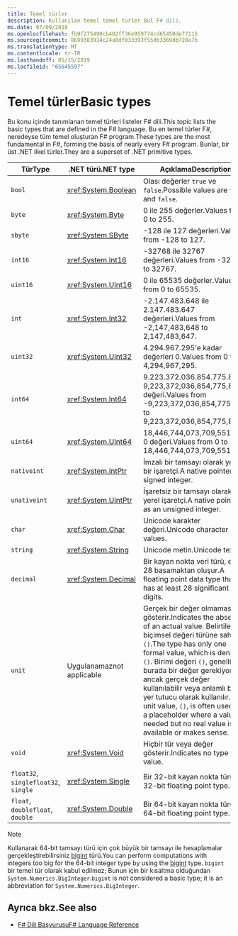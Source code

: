 ```yaml
---
title: Temel türler
description: Kullanılan temel temel türler Bul F# dili.
ms.date: 07/09/2018
ms.openlocfilehash: fb9f275490cb402ff36e959774cd65450de77115
ms.sourcegitcommit: 8699383914c24a0df033393f55db3369db728a7b
ms.translationtype: MT
ms.contentlocale: tr-TR
ms.lasthandoff: 05/15/2019
ms.locfileid: "65645597"
---
```

# <a name="basic-types"></a><span data-ttu-id="30f66-103">Temel türler</span><span class="sxs-lookup"><span data-stu-id="30f66-103">Basic types</span></span>

<span data-ttu-id="30f66-104">Bu konu içinde tanımlanan temel türleri listeler F# dili.</span><span class="sxs-lookup"><span data-stu-id="30f66-104">This topic lists the basic types that are defined in the F# language.</span></span> <span data-ttu-id="30f66-105">Bu en temel türler F#, neredeyse tüm temel oluşturan F# program.</span><span class="sxs-lookup"><span data-stu-id="30f66-105">These types are the most fundamental in F#, forming the basis of nearly every F# program.</span></span> <span data-ttu-id="30f66-106">Bunlar, bir üst .NET ilkel türler.</span><span class="sxs-lookup"><span data-stu-id="30f66-106">They are a superset of .NET primitive types.</span></span>

|<span data-ttu-id="30f66-107">Tür</span><span class="sxs-lookup"><span data-stu-id="30f66-107">Type</span></span>|<span data-ttu-id="30f66-108">.NET türü</span><span class="sxs-lookup"><span data-stu-id="30f66-108">.NET type</span></span>|<span data-ttu-id="30f66-109">Açıklama</span><span class="sxs-lookup"><span data-stu-id="30f66-109">Description</span></span>|
|----|---------|-----------|
|`bool`|<xref:System.Boolean>|<span data-ttu-id="30f66-110">Olası değerler `true` ve `false`.</span><span class="sxs-lookup"><span data-stu-id="30f66-110">Possible values are `true` and `false`.</span></span>|
|`byte`|<xref:System.Byte>|<span data-ttu-id="30f66-111">0 ile 255 değerler.</span><span class="sxs-lookup"><span data-stu-id="30f66-111">Values from 0 to 255.</span></span>|
|`sbyte`|<xref:System.SByte>|<span data-ttu-id="30f66-112">-128 ile 127 değerleri.</span><span class="sxs-lookup"><span data-stu-id="30f66-112">Values from -128 to 127.</span></span>|
|`int16`|<xref:System.Int16>|<span data-ttu-id="30f66-113">-32768 ile 32767 değerleri.</span><span class="sxs-lookup"><span data-stu-id="30f66-113">Values from -32768 to 32767.</span></span>|
|`uint16`|<xref:System.UInt16>|<span data-ttu-id="30f66-114">0 ile 65535 değerler.</span><span class="sxs-lookup"><span data-stu-id="30f66-114">Values from 0 to 65535.</span></span>|
|`int`|<xref:System.Int32>|<span data-ttu-id="30f66-115">-2.147.483.648 ile 2.147.483.647 değerleri.</span><span class="sxs-lookup"><span data-stu-id="30f66-115">Values from -2,147,483,648 to 2,147,483,647.</span></span>|
|`uint32`|<xref:System.UInt32>|<span data-ttu-id="30f66-116">4.294.967.295'e kadar değerleri 0.</span><span class="sxs-lookup"><span data-stu-id="30f66-116">Values from 0 to 4,294,967,295.</span></span>|
|`int64`|<xref:System.Int64>|<span data-ttu-id="30f66-117">9.223.372.036.854.775.807-9,223,372,036,854,775,808 değeri.</span><span class="sxs-lookup"><span data-stu-id="30f66-117">Values from -9,223,372,036,854,775,808 to 9,223,372,036,854,775,807.</span></span>|
|`uint64`|<xref:System.UInt64>|<span data-ttu-id="30f66-118">18,446,744,073,709,551,615 0 değeri.</span><span class="sxs-lookup"><span data-stu-id="30f66-118">Values from 0 to 18,446,744,073,709,551,615.</span></span>|
|`nativeint`|<xref:System.IntPtr>|<span data-ttu-id="30f66-119">İmzalı bir tamsayı olarak yerel bir işaretçi.</span><span class="sxs-lookup"><span data-stu-id="30f66-119">A native pointer as a signed integer.</span></span>|
|`unativeint`|<xref:System.UIntPtr>|<span data-ttu-id="30f66-120">İşaretsiz bir tamsayı olarak yerel işaretçi.</span><span class="sxs-lookup"><span data-stu-id="30f66-120">A native pointer as an unsigned integer.</span></span>|
|`char`|<xref:System.Char>|<span data-ttu-id="30f66-121">Unicode karakter değeri.</span><span class="sxs-lookup"><span data-stu-id="30f66-121">Unicode character values.</span></span>|
|`string`|<xref:System.String>|<span data-ttu-id="30f66-122">Unicode metin.</span><span class="sxs-lookup"><span data-stu-id="30f66-122">Unicode text.</span></span>|
|`decimal`|<xref:System.Decimal>|<span data-ttu-id="30f66-123">Bir kayan nokta veri türü, en az 28 basamaktan oluşur.</span><span class="sxs-lookup"><span data-stu-id="30f66-123">A floating point data type that has at least 28 significant digits.</span></span>|
|`unit`|<span data-ttu-id="30f66-124">Uygulanamaz</span><span class="sxs-lookup"><span data-stu-id="30f66-124">not applicable</span></span>|<span data-ttu-id="30f66-125">Gerçek bir değer olmaması gösterir.</span><span class="sxs-lookup"><span data-stu-id="30f66-125">Indicates the absence of an actual value.</span></span> <span data-ttu-id="30f66-126">Belirtilen tek biçimsel değeri türüne sahip `()`.</span><span class="sxs-lookup"><span data-stu-id="30f66-126">The type has only one formal value, which is denoted `()`.</span></span> <span data-ttu-id="30f66-127">Birimi değeri `()`, genellikle burada bir değer gerekiyordu ancak gerçek değer kullanılabilir veya anlamlı bir yer tutucu olarak kullanılır.</span><span class="sxs-lookup"><span data-stu-id="30f66-127">The unit value, `()`, is often used as a placeholder where a value is needed but no real value is available or makes sense.</span></span>|
|`void`|<xref:System.Void>|<span data-ttu-id="30f66-128">Hiçbir tür veya değer gösterir.</span><span class="sxs-lookup"><span data-stu-id="30f66-128">Indicates no type or value.</span></span>|
|<span data-ttu-id="30f66-129">`float32`, `single`</span><span class="sxs-lookup"><span data-stu-id="30f66-129">`float32`, `single`</span></span>|<xref:System.Single>|<span data-ttu-id="30f66-130">Bir 32-bit kayan nokta türü.</span><span class="sxs-lookup"><span data-stu-id="30f66-130">A 32-bit floating point type.</span></span>|
|<span data-ttu-id="30f66-131">`float`, `double`</span><span class="sxs-lookup"><span data-stu-id="30f66-131">`float`, `double`</span></span>|<xref:System.Double>|<span data-ttu-id="30f66-132">Bir 64-bit kayan nokta türü.</span><span class="sxs-lookup"><span data-stu-id="30f66-132">A 64-bit floating point type.</span></span>|

> [!NOTE]
> <span data-ttu-id="30f66-133">Kullanarak 64-bit tamsayı türü için çok büyük bir tamsayı ile hesaplamalar gerçekleştirebilirsiniz [bigint](https://msdn.microsoft.com/library/dc8be18d-4042-46c4-b136-2f21a84f6efa) türü.</span><span class="sxs-lookup"><span data-stu-id="30f66-133">You can perform computations with integers too big for the 64-bit integer type by using the [bigint](https://msdn.microsoft.com/library/dc8be18d-4042-46c4-b136-2f21a84f6efa) type.</span></span> <span data-ttu-id="30f66-134">`bigint` bir temel tür olarak kabul edilmez; Bunun için bir kısaltma olduğundan `System.Numerics.BigInteger`.</span><span class="sxs-lookup"><span data-stu-id="30f66-134">`bigint` is not considered a basic type; it is an abbreviation for `System.Numerics.BigInteger`.</span></span>

## <a name="see-also"></a><span data-ttu-id="30f66-135">Ayrıca bkz.</span><span class="sxs-lookup"><span data-stu-id="30f66-135">See also</span></span>

- [<span data-ttu-id="30f66-136">F# Dili Başvurusu</span><span class="sxs-lookup"><span data-stu-id="30f66-136">F# Language Reference</span></span>](index.md)
